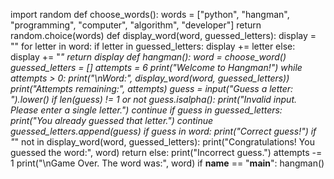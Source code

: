 import random
def choose_words():
    words = ["python", "hangman", "programming", "computer", "algorithm", "developer"]
    return random.choice(words)
def display_word(word, guessed_letters):
    display = ""
    for letter in word:
        if letter in guessed_letters:
            display += letter
        else:
            display += "_"
    return display
def hangman():
    word = choose_word()
    guessed_letters = []
    attempts = 6
    print("Welcome to Hangman!")
    while attempts > 0:
        print("\nWord:", display_word(word, guessed_letters))
        print("Attempts remaining:", attempts)
        guess = input("Guess a letter: ").lower()
        if len(guess) != 1 or not guess.isalpha():
            print("Invalid input. Please enter a single letter.")
            continue
        if guess in guessed_letters:
            print("You already guessed that letter.")
            continue
        guessed_letters.append(guess)
        if guess in word:
           print("Correct guess!")
           if "_" not in display_word(word, guessed_letters):
                print("Congratulations! You guessed the word:", word)
                return
           else:
               print("Incorrect guess.")
               attempts -= 1
    print("\nGame Over. The word was:", word)
if __name__ == "__main__":
    hangman()
